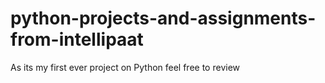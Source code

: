 # python-projects-and-assignments-from-intellipaat
As its my first ever project on Python feel free to review 
